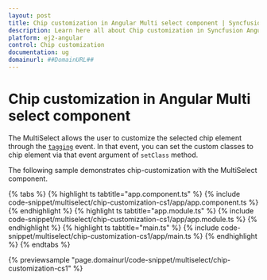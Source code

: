 ```yaml
---
layout: post
title: Chip customization in Angular Multi select component | Syncfusion
description: Learn here all about Chip customization in Syncfusion Angular Multi select component of Syncfusion Essential JS 2 and more.
platform: ej2-angular
control: Chip customization 
documentation: ug
domainurl: ##DomainURL##
---
```


# Chip customization in Angular Multi select component

The MultiSelect allows the user to customize the selected chip element through the [`tagging`](https://ej2.syncfusion.com/angular/documentation/api/multi-select/#tagging)
event. In that event, you can set the custom classes to chip element via that event argument
of `setClass` method.

The following sample demonstrates chip-customization with the MultiSelect component.

{% tabs %}
{% highlight ts tabtitle="app.component.ts" %}
{% include code-snippet/multiselect/chip-customization-cs1/app/app.component.ts %}
{% endhighlight %}
{% highlight ts tabtitle="app.module.ts" %}
{% include code-snippet/multiselect/chip-customization-cs1/app/app.module.ts %}
{% endhighlight %}
{% highlight ts tabtitle="main.ts" %}
{% include code-snippet/multiselect/chip-customization-cs1/app/main.ts %}
{% endhighlight %}
{% endtabs %}
  
{% previewsample "page.domainurl/code-snippet/multiselect/chip-customization-cs1" %}